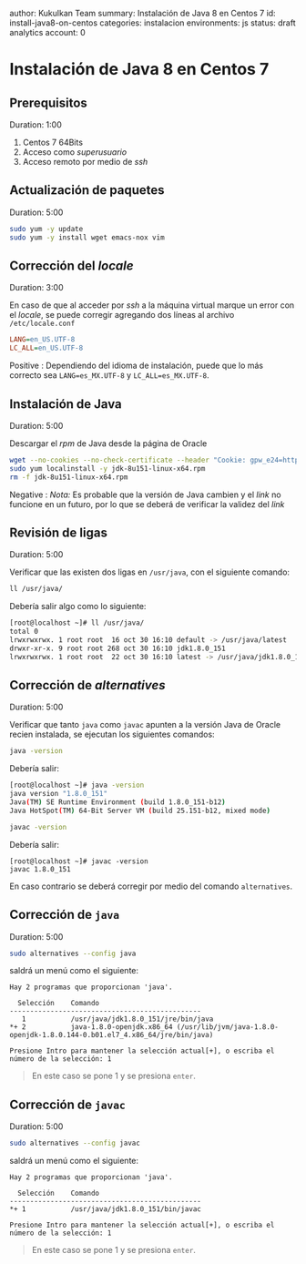 author: Kukulkan Team
summary: Instalación de Java 8 en Centos 7
id: install-java8-on-centos
categories: instalacion
environments: js
status: draft
analytics account: 0

# Instalación de Java 8 en Centos 7

## Prerequisitos

Duration: 1:00

1. Centos 7 64Bits
2. Acceso como *superusuario*
3. Acceso remoto por medio de *ssh*

## Actualización de paquetes

Duration: 5:00

```bash
sudo yum -y update
sudo yum -y install wget emacs-nox vim
```

## Corrección del *locale*

Duration: 3:00

En caso de que al acceder por *ssh* a la máquina virtual marque un error con el *locale*, se puede corregir agregando dos líneas al archivo `/etc/locale.conf`

```ini
LANG=en_US.UTF-8
LC_ALL=en_US.UTF-8
```

Positive
: Dependiendo del idioma de instalación, puede que lo más correcto sea `LANG=es_MX.UTF-8` y `LC_ALL=es_MX.UTF-8`.

## Instalación de Java

Duration: 5:00

Descargar el *rpm* de Java desde la página de Oracle

```bash
wget --no-cookies --no-check-certificate --header "Cookie: gpw_e24=http%3A%2F%2Fwww.oracle.com%2F; oraclelicense=accept-securebackup-cookie" "http://download.oracle.com/otn-pub/java/jdk/8u151-b12/e758a0de34e24606bca991d704f6dcbf/jdk-8u151-linux-x64.rpm"
sudo yum localinstall -y jdk-8u151-linux-x64.rpm
rm -f jdk-8u151-linux-x64.rpm
```

Negative
: *Nota:* Es probable que la versión de Java cambien y el *link* no funcione en un futuro, por lo que se deberá de verificar la validez del *link*

## Revisión de ligas

Duration: 5:00

Verificar que las existen dos ligas en `/usr/java`, con el siguiente comando:

```bash
ll /usr/java/
```

Debería salir algo como lo siguiente:

```bash
[root@localhost ~]# ll /usr/java/
total 0
lrwxrwxrwx. 1 root root  16 oct 30 16:10 default -> /usr/java/latest
drwxr-xr-x. 9 root root 268 oct 30 16:10 jdk1.8.0_151
lrwxrwxrwx. 1 root root  22 oct 30 16:10 latest -> /usr/java/jdk1.8.0_151
```

## Corrección de *alternatives*

Duration: 5:00

Verificar que tanto `java` como `javac` apunten a la versión Java de Oracle recien instalada, se ejecutan los siguientes comandos:

```bash
java -version
```

Debería salir:

```bash
[root@localhost ~]# java -version
java version "1.8.0_151"
Java(TM) SE Runtime Environment (build 1.8.0_151-b12)
Java HotSpot(TM) 64-Bit Server VM (build 25.151-b12, mixed mode)
```

```bash
javac -version
```

Debería salir:

```
[root@localhost ~]# javac -version
javac 1.8.0_151
```

En caso contrario se deberá corregir por medio del comando `alternatives`.

## Corrección de `java`

Duration: 5:00

```bash
sudo alternatives --config java
```

saldrá un menú como el siguiente:

```
Hay 2 programas que proporcionan 'java'.

  Selección    Comando
-----------------------------------------------
   1           /usr/java/jdk1.8.0_151/jre/bin/java
*+ 2           java-1.8.0-openjdk.x86_64 (/usr/lib/jvm/java-1.8.0-openjdk-1.8.0.144-0.b01.el7_4.x86_64/jre/bin/java)

Presione Intro para mantener la selección actual[+], o escriba el número de la selección: 1
```

> En este caso se pone 1 y se presiona `enter`.

## Corrección de `javac`

Duration: 5:00

```bash
sudo alternatives --config javac
```

saldrá un menú como el siguiente:

```
Hay 2 programas que proporcionan 'java'.

  Selección    Comando
-----------------------------------------------
*+ 1           /usr/java/jdk1.8.0_151/bin/javac

Presione Intro para mantener la selección actual[+], o escriba el número de la selección: 1
```

> En este caso se pone 1 y se presiona `enter`.
